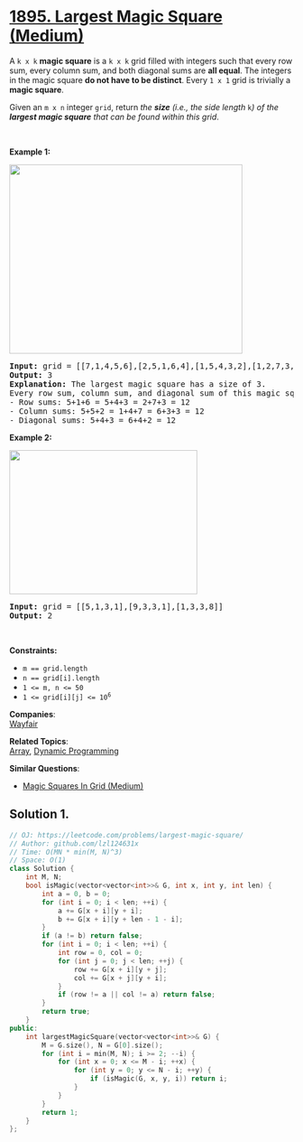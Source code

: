 # [1895. Largest Magic Square (Medium)](https://leetcode.com/problems/largest-magic-square/)

<p>A <code>k x k</code> <strong>magic square</strong> is a <code>k x k</code> grid filled with integers such that every row sum, every column sum, and both diagonal sums are <strong>all equal</strong>. The integers in the magic square <strong>do not have to be distinct</strong>. Every <code>1 x 1</code> grid is trivially a <strong>magic square</strong>.</p>

<p>Given an <code>m x n</code> integer <code>grid</code>, return <em>the <strong>size</strong> (i.e., the side length </em><code>k</code><em>) of the <strong>largest magic square</strong> that can be found within this grid</em>.</p>

<p>&nbsp;</p>
<p><strong>Example 1:</strong></p>
<img alt="" src="https://assets.leetcode.com/uploads/2021/05/29/magicsquare-grid.jpg" style="width: 413px; height: 335px;">
<pre><strong>Input:</strong> grid = [[7,1,4,5,6],[2,5,1,6,4],[1,5,4,3,2],[1,2,7,3,4]]
<strong>Output:</strong> 3
<strong>Explanation:</strong> The largest magic square has a size of 3.
Every row sum, column sum, and diagonal sum of this magic square is equal to 12.
- Row sums: 5+1+6 = 5+4+3 = 2+7+3 = 12
- Column sums: 5+5+2 = 1+4+7 = 6+3+3 = 12
- Diagonal sums: 5+4+3 = 6+4+2 = 12
</pre>

<p><strong>Example 2:</strong></p>
<img alt="" src="https://assets.leetcode.com/uploads/2021/05/29/magicsquare2-grid.jpg" style="width: 333px; height: 255px;">
<pre><strong>Input:</strong> grid = [[5,1,3,1],[9,3,3,1],[1,3,3,8]]
<strong>Output:</strong> 2
</pre>

<p>&nbsp;</p>
<p><strong>Constraints:</strong></p>

<ul>
	<li><code>m == grid.length</code></li>
	<li><code>n == grid[i].length</code></li>
	<li><code>1 &lt;= m, n &lt;= 50</code></li>
	<li><code>1 &lt;= grid[i][j] &lt;= 10<sup>6</sup></code></li>
</ul>


**Companies**:  
[Wayfair](https://leetcode.com/company/wayfair)

**Related Topics**:  
[Array](https://leetcode.com/tag/array/), [Dynamic Programming](https://leetcode.com/tag/dynamic-programming/)

**Similar Questions**:
* [Magic Squares In Grid (Medium)](https://leetcode.com/problems/magic-squares-in-grid/)

## Solution 1.

```cpp
// OJ: https://leetcode.com/problems/largest-magic-square/
// Author: github.com/lzl124631x
// Time: O(MN * min(M, N)^3)
// Space: O(1)
class Solution {
    int M, N;
    bool isMagic(vector<vector<int>>& G, int x, int y, int len) {
        int a = 0, b = 0;
        for (int i = 0; i < len; ++i) {
            a += G[x + i][y + i];
            b += G[x + i][y + len - 1 - i];
        }
        if (a != b) return false;
        for (int i = 0; i < len; ++i) {
            int row = 0, col = 0;
            for (int j = 0; j < len; ++j) {
                row += G[x + i][y + j];
                col += G[x + j][y + i];
            }
            if (row != a || col != a) return false;
        }
        return true;
    }
public:
    int largestMagicSquare(vector<vector<int>>& G) {
        M = G.size(), N = G[0].size();
        for (int i = min(M, N); i >= 2; --i) {
            for (int x = 0; x <= M - i; ++x) {
                for (int y = 0; y <= N - i; ++y) {
                    if (isMagic(G, x, y, i)) return i;
                }
            }
        }
        return 1;
    }
};
```